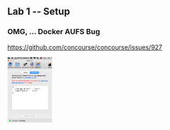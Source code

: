 ## Lab 1 -- Setup

### OMG, ... Docker AUFS Bug

https://github.com/concourse/concourse/issues/927

<img class="plain" src="resources/images/aufs.png" width="20%"> </img>
